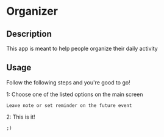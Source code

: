 # Organizer

## Description
This app is meant to help people organize their daily activity
## Usage
Follow the following steps and you're good to go!

1: Choose one of the listed options on the main screen
```
Leave note or set reminder on the future event
```
2: This is it!
```
;)
```
